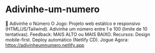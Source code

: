 # Adivinhe-um-numero
🔢 Adivinhe o Número O Jogo: Projeto web estático e responsivo (HTML/JS/Tailwind). Adivinhe um número entre 1 e 100 (limite de 10 tentativas). Feedback: MAIS ALTO ou MAIS BAIXO.  Recursos:  Design mobile-first.  Deploy automático (Netlify CD).  Jogue Agora: https://adivinheumnumero.netlify.app
